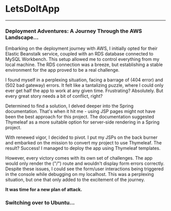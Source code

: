 # LetsDoItApp
***

### Deployment Adventures: A Journey Through the AWS Landscape...

Embarking on the deployment journey with AWS, I initially opted for their Elastic Beanstalk service, coupled with an RDS database connected to MySQL Workbench. This setup allowed me to control everything from my local machine. The RDS connection was a breeze, but establishing a stable environment for the app proved to be a real challenge.

I found myself in a perplexing situation, facing a barrage of (404 error) and (502 bad gateway) errors. It felt like a tantalizing puzzle, where I could only ever get half the app to work at any given time. Frustrating? Absolutely. But every great story needs a bit of conflict, right?

Determined to find a solution, I delved deeper into the Spring documentation. That's when it hit me - using JSP pages might not have been the best approach for this project. The documentation suggested Thymeleaf as a more suitable option for server-side rendering in a Spring project.

With renewed vigor, I decided to pivot. I put my JSPs on the back burner and embarked on the mission to convert my project to use Thymeleaf. The result? Success! I managed to deploy the app using Thymeleaf templates.

However, every victory comes with its own set of challenges. The app would only render the ("/") route and wouldn't display form errors correctly. Despite these issues, I could see the form/user interactions being triggered in the console while debugging on my localhost. This was a perplexing situation, but one that only added to the excitement of the journey.

<b>It was time for a new plan of attack.</b>

### Switching over to Ubuntu...
